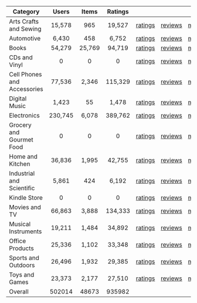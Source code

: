 | Category | Users | Items | Ratings |  |  |  | 
 |----------|:-----:|:-----:|:-----:|:-----:|:-----:|:-----:|
Arts Crafts and Sewing | 15,578 | 965 | 19,527 | [ratings](https://ciir.cs.umass.edu/downloads/XMarket/FULL/fr/Arts_Crafts_and_Sewing/ratings_fr_Arts_Crafts_and_Sewing.txt.gz) | [reviews](https://ciir.cs.umass.edu/downloads/XMarket/FULL/fr/Arts_Crafts_and_Sewing/reviews_fr_Arts_Crafts_and_Sewing.json.gz) | [metadata](https://ciir.cs.umass.edu/downloads/XMarket/FULL/fr/Arts_Crafts_and_Sewing/metadata_fr_Arts_Crafts_and_Sewing.json.gz) |  
Automotive | 6,430 | 458 | 6,752 | [ratings](https://ciir.cs.umass.edu/downloads/XMarket/FULL/fr/Automotive/ratings_fr_Automotive.txt.gz) | [reviews](https://ciir.cs.umass.edu/downloads/XMarket/FULL/fr/Automotive/reviews_fr_Automotive.json.gz) | [metadata](https://ciir.cs.umass.edu/downloads/XMarket/FULL/fr/Automotive/metadata_fr_Automotive.json.gz) |  
Books | 54,279 | 25,769 | 94,719 | [ratings](https://ciir.cs.umass.edu/downloads/XMarket/FULL/fr/Books/ratings_fr_Books.txt.gz) | [reviews](https://ciir.cs.umass.edu/downloads/XMarket/FULL/fr/Books/reviews_fr_Books.json.gz) | [metadata](https://ciir.cs.umass.edu/downloads/XMarket/FULL/fr/Books/metadata_fr_Books.json.gz) |  
CDs and Vinyl | 0 | 0 | 0 | [ratings](https://ciir.cs.umass.edu/downloads/XMarket/FULL/fr/CDs_and_Vinyl/ratings_fr_CDs_and_Vinyl.txt.gz) | [reviews](https://ciir.cs.umass.edu/downloads/XMarket/FULL/fr/CDs_and_Vinyl/reviews_fr_CDs_and_Vinyl.json.gz) | [metadata](https://ciir.cs.umass.edu/downloads/XMarket/FULL/fr/CDs_and_Vinyl/metadata_fr_CDs_and_Vinyl.json.gz) |  
Cell Phones and Accessories | 77,536 | 2,346 | 115,329 | [ratings](https://ciir.cs.umass.edu/downloads/XMarket/FULL/fr/Cell_Phones_and_Accessories/ratings_fr_Cell_Phones_and_Accessories.txt.gz) | [reviews](https://ciir.cs.umass.edu/downloads/XMarket/FULL/fr/Cell_Phones_and_Accessories/reviews_fr_Cell_Phones_and_Accessories.json.gz) | [metadata](https://ciir.cs.umass.edu/downloads/XMarket/FULL/fr/Cell_Phones_and_Accessories/metadata_fr_Cell_Phones_and_Accessories.json.gz) |  
Digital Music | 1,423 | 55 | 1,478 | [ratings](https://ciir.cs.umass.edu/downloads/XMarket/FULL/fr/Digital_Music/ratings_fr_Digital_Music.txt.gz) | [reviews](https://ciir.cs.umass.edu/downloads/XMarket/FULL/fr/Digital_Music/reviews_fr_Digital_Music.json.gz) | [metadata](https://ciir.cs.umass.edu/downloads/XMarket/FULL/fr/Digital_Music/metadata_fr_Digital_Music.json.gz) |  
Electronics | 230,745 | 6,078 | 389,762 | [ratings](https://ciir.cs.umass.edu/downloads/XMarket/FULL/fr/Electronics/ratings_fr_Electronics.txt.gz) | [reviews](https://ciir.cs.umass.edu/downloads/XMarket/FULL/fr/Electronics/reviews_fr_Electronics.json.gz) | [metadata](https://ciir.cs.umass.edu/downloads/XMarket/FULL/fr/Electronics/metadata_fr_Electronics.json.gz) |  
Grocery and Gourmet Food | 0 | 0 | 0 | [ratings](https://ciir.cs.umass.edu/downloads/XMarket/FULL/fr/Grocery_and_Gourmet_Food/ratings_fr_Grocery_and_Gourmet_Food.txt.gz) | [reviews](https://ciir.cs.umass.edu/downloads/XMarket/FULL/fr/Grocery_and_Gourmet_Food/reviews_fr_Grocery_and_Gourmet_Food.json.gz) | [metadata](https://ciir.cs.umass.edu/downloads/XMarket/FULL/fr/Grocery_and_Gourmet_Food/metadata_fr_Grocery_and_Gourmet_Food.json.gz) |  
Home and Kitchen | 36,836 | 1,995 | 42,755 | [ratings](https://ciir.cs.umass.edu/downloads/XMarket/FULL/fr/Home_and_Kitchen/ratings_fr_Home_and_Kitchen.txt.gz) | [reviews](https://ciir.cs.umass.edu/downloads/XMarket/FULL/fr/Home_and_Kitchen/reviews_fr_Home_and_Kitchen.json.gz) | [metadata](https://ciir.cs.umass.edu/downloads/XMarket/FULL/fr/Home_and_Kitchen/metadata_fr_Home_and_Kitchen.json.gz) |  
Industrial and Scientific | 5,861 | 424 | 6,192 | [ratings](https://ciir.cs.umass.edu/downloads/XMarket/FULL/fr/Industrial_and_Scientific/ratings_fr_Industrial_and_Scientific.txt.gz) | [reviews](https://ciir.cs.umass.edu/downloads/XMarket/FULL/fr/Industrial_and_Scientific/reviews_fr_Industrial_and_Scientific.json.gz) | [metadata](https://ciir.cs.umass.edu/downloads/XMarket/FULL/fr/Industrial_and_Scientific/metadata_fr_Industrial_and_Scientific.json.gz) |  
Kindle Store | 0 | 0 | 0 | [ratings](https://ciir.cs.umass.edu/downloads/XMarket/FULL/fr/Kindle_Store/ratings_fr_Kindle_Store.txt.gz) | [reviews](https://ciir.cs.umass.edu/downloads/XMarket/FULL/fr/Kindle_Store/reviews_fr_Kindle_Store.json.gz) | [metadata](https://ciir.cs.umass.edu/downloads/XMarket/FULL/fr/Kindle_Store/metadata_fr_Kindle_Store.json.gz) |  
Movies and TV | 66,863 | 3,888 | 134,333 | [ratings](https://ciir.cs.umass.edu/downloads/XMarket/FULL/fr/Movies_and_TV/ratings_fr_Movies_and_TV.txt.gz) | [reviews](https://ciir.cs.umass.edu/downloads/XMarket/FULL/fr/Movies_and_TV/reviews_fr_Movies_and_TV.json.gz) | [metadata](https://ciir.cs.umass.edu/downloads/XMarket/FULL/fr/Movies_and_TV/metadata_fr_Movies_and_TV.json.gz) |  
Musical Instruments | 19,211 | 1,484 | 34,892 | [ratings](https://ciir.cs.umass.edu/downloads/XMarket/FULL/fr/Musical_Instruments/ratings_fr_Musical_Instruments.txt.gz) | [reviews](https://ciir.cs.umass.edu/downloads/XMarket/FULL/fr/Musical_Instruments/reviews_fr_Musical_Instruments.json.gz) | [metadata](https://ciir.cs.umass.edu/downloads/XMarket/FULL/fr/Musical_Instruments/metadata_fr_Musical_Instruments.json.gz) |  
Office Products | 25,336 | 1,102 | 33,348 | [ratings](https://ciir.cs.umass.edu/downloads/XMarket/FULL/fr/Office_Products/ratings_fr_Office_Products.txt.gz) | [reviews](https://ciir.cs.umass.edu/downloads/XMarket/FULL/fr/Office_Products/reviews_fr_Office_Products.json.gz) | [metadata](https://ciir.cs.umass.edu/downloads/XMarket/FULL/fr/Office_Products/metadata_fr_Office_Products.json.gz) |  
Sports and Outdoors | 26,496 | 1,932 | 29,385 | [ratings](https://ciir.cs.umass.edu/downloads/XMarket/FULL/fr/Sports_and_Outdoors/ratings_fr_Sports_and_Outdoors.txt.gz) | [reviews](https://ciir.cs.umass.edu/downloads/XMarket/FULL/fr/Sports_and_Outdoors/reviews_fr_Sports_and_Outdoors.json.gz) | [metadata](https://ciir.cs.umass.edu/downloads/XMarket/FULL/fr/Sports_and_Outdoors/metadata_fr_Sports_and_Outdoors.json.gz) |  
Toys and Games | 23,373 | 2,177 | 27,510 | [ratings](https://ciir.cs.umass.edu/downloads/XMarket/FULL/fr/Toys_and_Games/ratings_fr_Toys_and_Games.txt.gz) | [reviews](https://ciir.cs.umass.edu/downloads/XMarket/FULL/fr/Toys_and_Games/reviews_fr_Toys_and_Games.json.gz) | [metadata](https://ciir.cs.umass.edu/downloads/XMarket/FULL/fr/Toys_and_Games/metadata_fr_Toys_and_Games.json.gz) |  
Overall | 502014 | 48673 | 935982 |  |  |  |

